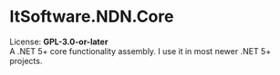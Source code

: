 # ItSoftware.NDN.Core
License: **GPL-3.0-or-later**  
A .NET 5+ core functionality assembly. I use it in most newer .NET 5+ projects.
